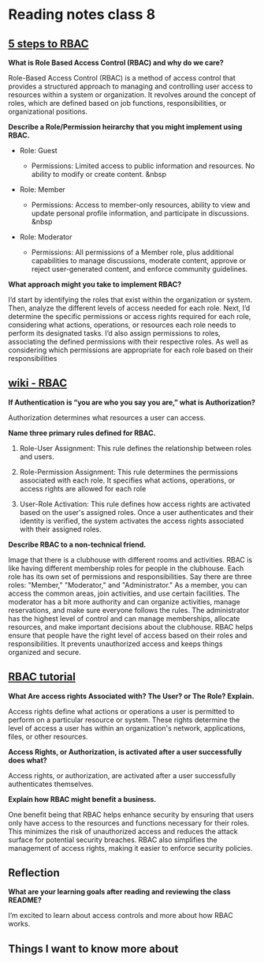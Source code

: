 # Reading notes class 8

## [5 steps to RBAC](https://www.csoonline.com/article/3060780/5-steps-to-simple-role-based-access-control.html)

**What is Role Based Access Control (RBAC) and why do we care?**

Role-Based Access Control (RBAC) is a method of access control that provides a structured approach to managing and controlling user access to resources within a system or organization. It revolves around the concept of roles, which are defined based on job functions, responsibilities, or organizational positions.

**Describe a Role/Permission heirarchy that you might implement using RBAC.**

* Role: Guest
  * Permissions: Limited access to public information and resources. No ability to modify or create content. &nbsp

* Role: Member
  * Permissions: Access to member-only resources, ability to view and update personal profile information, and participate in discussions. &nbsp

* Role: Moderator
  * Permissions: All permissions of a Member role, plus additional capabilities to manage discussions, moderate content, approve or reject user-generated content, and enforce community guidelines.

**What approach might you take to implement RBAC?**

I’d start by identifying the roles that exist within the organization or system. Then, analyze the different levels of access needed for each role.
Next, I’d determine the specific permissions or access rights required for each role, considering what actions, operations, or resources each role needs to perform its designated tasks.
I’d also assign permissions to roles, associating the defined permissions with their respective roles. As well as considering which permissions are appropriate for each role based on their responsibilities

## [wiki - RBAC](https://en.wikipedia.org/wiki/Role-based_access_control)

**If Authentication is “you are who you say you are,” what is Authorization?**

Authorization determines what resources a user can access.

**Name three primary rules defined for RBAC.**

1. Role-User Assignment: This rule defines the relationship between roles and users.

2. Role-Permission Assignment: This rule determines the permissions associated with each role. It specifies what actions, operations, or access rights are allowed for each role

3. User-Role Activation: This rule defines how access rights are activated based on the user's assigned roles. Once a user authenticates and their identity is verified, the system activates the access rights associated with their assigned roles.

**Describe RBAC to a non-technical friend.**

Image that there is a clubhouse with different rooms and activities. RBAC is like having different membership roles for people in the clubhouse. Each role has its own set of permissions and responsibilities. Say there are three roles: "Member," "Moderator," and "Administrator." As a member, you can access the common areas, join activities, and use certain facilities. The moderator has a bit more authority and can organize activities, manage reservations, and make sure everyone follows the rules. The administrator has the highest level of control and can manage memberships, allocate resources, and make important decisions about the clubhouse.
RBAC helps ensure that people have the right level of access based on their roles and responsibilities. It prevents unauthorized access and keeps things organized and secure.

## [RBAC tutorial](https://www.youtube.com/watch?v=C4NP8Eon3cA)

**What Are access rights Associated with? The User? or The Role? Explain.**

Access rights define what actions or operations a user is permitted to perform on a particular resource or system. These rights determine the level of access a user has within an organization's network, applications, files, or other resources.

**Access Rights, or Authorization, is activated after a user successfully does what?**

Access rights, or authorization, are activated after a user successfully authenticates themselves.

**Explain how RBAC might benefit a business.**

One benefit being that RBAC helps enhance security by ensuring that users only have access to the resources and functions necessary for their roles. This minimizes the risk of unauthorized access and reduces the attack surface for potential security breaches. RBAC also simplifies the management of access rights, making it easier to enforce security policies.

## Reflection

**What are your learning goals after reading and reviewing the class README?**

I’m excited to learn about access controls and more about how RBAC works.

## Things I want to know more about
